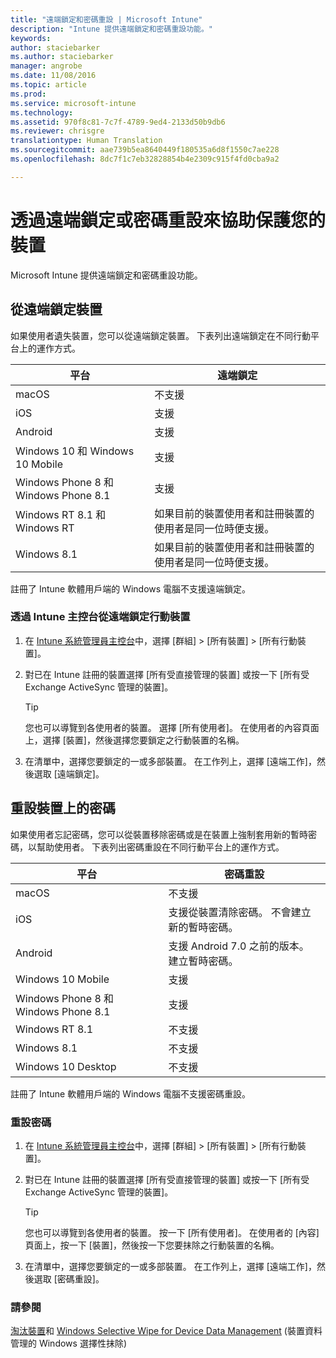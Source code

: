 ```yaml
---
title: "遠端鎖定和密碼重設 | Microsoft Intune"
description: "Intune 提供遠端鎖定和密碼重設功能。"
keywords: 
author: staciebarker
ms.author: staciebarker
manager: angrobe
ms.date: 11/08/2016
ms.topic: article
ms.prod: 
ms.service: microsoft-intune
ms.technology: 
ms.assetid: 970f8c81-7c7f-4789-9ed4-2133d50b9db6
ms.reviewer: chrisgre
translationtype: Human Translation
ms.sourcegitcommit: aae739b5ea8640449f180535a6d8f1550c7ae228
ms.openlocfilehash: 8dc7f1c7eb32828854b4e2309c915f4fd0cba9a2

---
```

# <a name="help-protect-your-devices-with-remote-lock-and-passcode-reset"></a>透過遠端鎖定或密碼重設來協助保護您的裝置
Microsoft Intune 提供遠端鎖定和密碼重設功能。

## <a name="lock-a-device-remotely"></a>從遠端鎖定裝置
如果使用者遺失裝置，您可以從遠端鎖定裝置。 下表列出遠端鎖定在不同行動平台上的運作方式。

|平台|遠端鎖定|
|------------|---------------|
|macOS|不支援|
|iOS|支援|
|Android|支援|
|Windows 10 和 Windows 10 Mobile|支援|
|Windows Phone 8 和 Windows Phone 8.1|支援|
|Windows RT 8.1 和 Windows RT|如果目前的裝置使用者和註冊裝置的使用者是同一位時便支援。|
|Windows 8.1|如果目前的裝置使用者和註冊裝置的使用者是同一位時便支援。|

註冊了 Intune 軟體用戶端的 Windows 電腦不支援遠端鎖定。

### <a name="lock-a-mobile-device-remotely-through-the-intune-console"></a>透過 Intune 主控台從遠端鎖定行動裝置

1.  在 [Intune 系統管理員主控台](https://manage.microsoft.com/)中，選擇 [群組] &gt; [所有裝置] &gt; [所有行動裝置]。

2.  對已在 Intune 註冊的裝置選擇 [所有受直接管理的裝置] 或按一下 [所有受 Exchange ActiveSync 管理的裝置]。

    > [!TIP]
    > 您也可以導覽到各使用者的裝置。 選擇 [所有使用者]。 在使用者的內容頁面上，選擇 [裝置]，然後選擇您要鎖定之行動裝置的名稱。

3.  在清單中，選擇您要鎖定的一或多部裝置。 在工作列上，選擇 [遠端工作]，然後選取 [遠端鎖定]。

## <a name="reset-the-passcode-on-a-device"></a>重設裝置上的密碼
如果使用者忘記密碼，您可以從裝置移除密碼或是在裝置上強制套用新的暫時密碼，以幫助使用者。 下表列出密碼重設在不同行動平台上的運作方式。

|平台|密碼重設|
|------------|------------------|
|macOS|不支援|
|iOS|支援從裝置清除密碼。 不會建立新的暫時密碼。|
|Android|支援 Android 7.0 之前的版本。 建立暫時密碼。|
|Windows 10 Mobile|支援|
|Windows Phone 8 和 Windows Phone 8.1|支援|
|Windows RT 8.1|不支援|
|Windows 8.1|不支援|
|Windows 10 Desktop|不支援|

註冊了 Intune 軟體用戶端的 Windows 電腦不支援密碼重設。

### <a name="reset-a-passcode"></a>重設密碼

1.  在 [Intune 系統管理員主控台](https://manage.microsoft.com/)中，選擇 [群組] &gt; [所有裝置] &gt; [所有行動裝置]。

2.  對已在 Intune 註冊的裝置選擇 [所有受直接管理的裝置] 或按一下 [所有受 Exchange ActiveSync 管理的裝置]。

    > [!TIP]
    > 您也可以導覽到各使用者的裝置。 按一下 [所有使用者]。 在使用者的 [內容] 頁面上，按一下 [裝置]，然後按一下您要抹除之行動裝置的名稱。

3.  在清單中，選擇您要鎖定的一或多部裝置。 在工作列上，選擇 [遠端工作]，然後選取 [密碼重設]。


### <a name="see-also"></a>請參閱
[淘汰裝置](retire-devices-from-microsoft-intune-management.md)和 [Windows Selective Wipe for Device Data Management](http://technet.microsoft.com/library/dn486874.aspx) (裝置資料管理的 Windows 選擇性抹除)



<!--HONumber=Nov16_HO4-->



